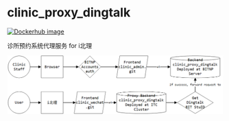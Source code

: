 # clinic_proxy_dingtalk
[![Dockerhub image](https://img.shields.io/badge/dockerhub-image-important.svg?logo=Docker)](https://hub.docker.com/r/everything411/clinic_proxy_dingtalk)

诊所预约系统代理服务 for i北理

![architecture](./img/clinic.png)
